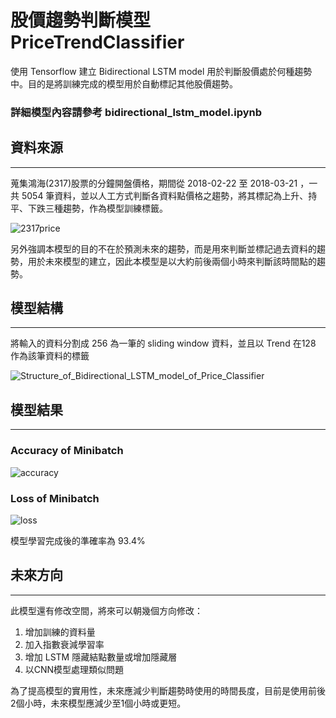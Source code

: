 # 股價趨勢判斷模型 PriceTrendClassifier
使用 Tensorflow 建立 Bidirectional LSTM model 用於判斷股價處於何種趨勢中。目的是將訓練完成的模型用於自動標記其他股價趨勢。

### 詳細模型內容請參考 bidirectional_lstm_model.ipynb

## 資料來源
----------------------
蒐集鴻海(2317)股票的分鐘開盤價格，期間從 2018-02-22 至 2018-03-21 ，一共 5054 筆資料，並以人工方式判斷各資料點價格之趨勢，將其標記為上升、持平、下跌三種趨勢，作為模型訓練標籤。

![2317price](https://i.imgur.com/XNmPVVt.png)

另外強調本模型的目的不在於預測未來的趨勢，而是用來判斷並標記過去資料的趨勢，用於未來模型的建立，因此本模型是以大約前後兩個小時來判斷該時間點的趨勢。

## 模型結構
-------------------------
將輸入的資料分割成 256 為一筆的 sliding window 資料，並且以 Trend 在128 作為該筆資料的標籤

![Structure_of_Bidirectional_LSTM_model_of_Price_Classifier](https://sites.google.com/site/xliuforliu/home/Structure_of_Bidirectional_LSTM_model_of_Price_Classifier.JPG)

## 模型結果
--------------------------
### Accuracy of Minibatch
![accuracy](https://i.imgur.com/B3jOafx.png)

### Loss of Minibatch
![loss](https://i.imgur.com/kU1dkL0.png)

模型學習完成後的準確率為 93.4%

## 未來方向
-------------------------
此模型還有修改空間，將來可以朝幾個方向修改：
1. 增加訓練的資料量
2. 加入指數衰減學習率
3. 增加 LSTM 隱藏結點數量或增加隱藏層
4. 以CNN模型處理類似問題

為了提高模型的實用性，未來應減少判斷趨勢時使用的時間長度，目前是使用前後2個小時，未來模型應減少至1個小時或更短。